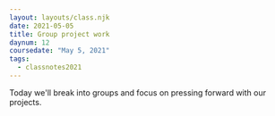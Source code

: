 ```yaml
---
layout: layouts/class.njk
date: 2021-05-05
title: Group project work
daynum: 12
coursedate: "May 5, 2021"
tags:
  - classnotes2021
---
```


Today we'll break into groups and focus on pressing forward with our projects.
